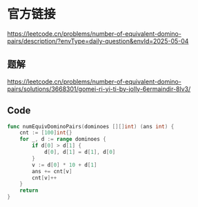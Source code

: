 # 官方链接
https://leetcode.cn/problems/number-of-equivalent-domino-pairs/description/?envType=daily-question&envId=2025-05-04

## 题解
https://leetcode.cn/problems/number-of-equivalent-domino-pairs/solutions/3668301/gomei-ri-yi-ti-by-jolly-6ermaindir-8lv3/

## Code
```go
func numEquivDominoPairs(dominoes [][]int) (ans int) {
    cnt := [100]int{}
    for _, d := range dominoes {
        if d[0] > d[1] {
            d[0], d[1] = d[1], d[0]
        }
        v := d[0] * 10 + d[1]
        ans += cnt[v]
        cnt[v]++
    }
    return
}
```